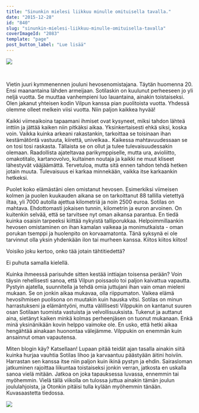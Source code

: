 ```yaml
---
title: "Sinunkin mielesi liikkuu minulle omituisella tavalla."
date: "2015-12-28"
id: "840"
slug: "sinunkin-mielesi-liikkuu-minulle-omituisella-tavalla"
coverImageId: "2083"
template: "page"
post_button_label: "Lue lisää"
---
```


[![](images/IMG_3286_.png)](https://qpm.kda.mybluehost.me/wp-content/uploads/2015/12/IMG_3286_.png)

 

Vietin juuri kymmenennen jouluni hevosenomistajana. Täytän huomenna 20. Ensi maanantaina lähden armeijaan. Sotilaskin on kuulunut perheeseen jo yli neljä vuotta. Se muuttaa vanhempieni luo lauantaina, ainakin toistaiseksi. Olen jakanut yhteisen kodin Vilpun kanssa pian puolitoista vuotta. Yhdessä olemme olleet melkein viisi vuotta. Niin paljon kaikkea hyvää!

Kaikki viimeaikoina tapaamani ihmiset ovat kysyneet, miksi tahdon lähteä inttiin ja jättää kaiken niin pitkäksi aikaa. Yksinkertaisesti ehkä siksi, koska voin. Vaikka kuinka arkeani rakastankin, tarkoittaa se toisinaan ihan kestämätöntä vastuuta, kiirettä, univelkaa.. Kaikessa mahtavuudessaan se on tosi tosi raskasta. Tällaista se on ollut ja tulee tulevaisuudessakin olemaan. Raadollista ajateltavaa parikymppiselle, mutta ura, avioliitto, omakotitalo, kartanovolvo, kultainen noutaja ja kaikki ne muut kliseet lähestyvät vääjäämättä. Tervetuloa, mutta sitä ennen tahdon tehdä hetken jotain muuta. Tulevaisuus ei karkaa minnekään, vaikka itse karkaankin hetkeksi.

Puolet koko elämästäni olen omistanut hevosen. Esimerkiksi viimeisen kolmen ja puolen kuukauden aikana se on tarkoittanut 88 tallilla vietettyä iltaa, yli 7000 autolla ajettua kilometriä ja noin 2500 euroa. Sotilas on mahtava. Ehdottomasti jokaisen tunnin, kilometrin ja euron arvoinen. On kuitenkin selvää, että se tarvitsee nyt oman aikansa parantua. En tiedä kuinka osaisin tarpeeksi kiittää nykyistä talliporukkaa. Helpoimmillaankin hevosen omistaminen on ihan kamalan vaikeaa ja monimutkaista - oman porukan tsemppi ja huolenpito on korvaamatonta. Tänä syksynä ei ole tarvinnut olla yksin yhdenkään ilon tai murheen kanssa. Kiitos kiitos kiitos!

Voisiko joku kertoo, onko tää jotain tähtitiedettä?

Ei puhuta samalla kielellä.

Kuinka ihmeessä parisuhde sitten kestää inttiajan toisensa perään? Voin täysin rehellisesti sanoa, että Vilpun poissaolo toi paljon kaivattua vapautta. Pystyin ajatella, suunnitella ja tehdä omia juttujani ihan vain oman mieleni mukaan. Se on jonkin aikaa mukavaa, olla riippumaton. Vaikea elämä hevosihmisen puolisona on muutakin kuin hauska vitsi. Sotilas on minun harrastukseni ja elämäntyöni, mutta välillisesti Vilppukin on kantanut suuren osan Sotilaan tuomista vastuista ja velvollisuuksista. Tukenut ja auttanut aina, sietänyt kaiken minkä kolmas perheenjäsen on tuonut mukanaan. Enkä minä yksinänikään kovin helppo vaimoke ole. En usko, että hetki aikaa hengähtää ainakaan huonontaa välejämme. Vilppukin on enemmän kuin ansainnut oman vapautensa.

Miten blogin käy? Katsellaan! Lupaan pitää teidät ajan tasalla ainakin siitä kuinka hurjaa vauhtia Sotilas lihoo ja karvaantuu päästyään äitini hoiviin. Harrastan sen kanssa itse niin paljon kuin ikinä pystyn ja ehdin. Sairasloman jatkuminen rajoittaa liikuntaa toistaiseksi jonkin verran, jatkosta en uskalla sanoa vielä mitään. Jatkoa on joka tapauksessa luvassa, ennemmin tai myöhemmin. Vielä tällä viikolla on tulossa juttua ainakin tämän joulun joululahjoista, ja Otonkin pitäisi tulla kylään myöhemmin tänään. Kuvasaastetta tiedossa.

[![](images/2015-12-23-2B01.00.57-2B1.jpg)](https://qpm.kda.mybluehost.me/wp-content/uploads/2015/12/2015-12-23-2B01.00.57-2B1.jpg)
